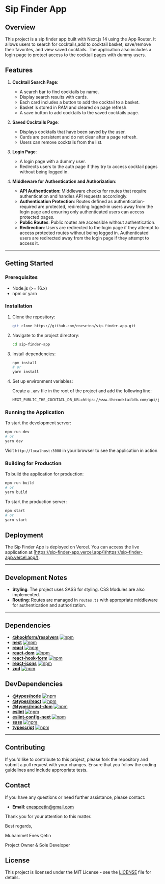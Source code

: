 # Sip Finder App

## Overview

This project is a sip finder app built with Next.js 14 using the App Router. It allows users to search for cocktails,add to cocktail basket, save/remove their favorites, and view saved cocktails. The application also includes a login page to protect access to the cocktail pages with dummy users.

## Features

1. **Cocktail Search Page**:
   - A search bar to find cocktails by name.
   - Display search results with cards.
   - Each card includes a button to add the cocktail to a basket.
   - Basket is stored in RAM and cleared on page refresh.
   - A save button to add cocktails to the saved cocktails page.

2. **Saved Cocktails Page**:
   - Displays cocktails that have been saved by the user.
   - Cards are persistent and do not clear after a page refresh.
   - Users can remove cocktails from the list.

3. **Login Page**:
   - A login page with a dummy user.
   - Redirects users to the auth page if they try to access cocktail pages without being logged in.

4. **Middleware for Authentication and Authorization**:
   - **API Authentication**: Middleware checks for routes that require authentication and handles API requests accordingly.
   - **Authentication Protection**: Routes defined as authentication-required are protected, redirecting logged-in users away from the login page and ensuring only authenticated users can access protected pages.
   - **Public Routes**: Public routes are accessible without authentication.
   - **Redirection**: Users are redirected to the login page if they attempt to access protected routes without being logged in. Authenticated users are redirected away from the login page if they attempt to access it.

---

## Getting Started

### Prerequisites

- Node.js (>= 16.x)
- npm or yarn

### Installation

1. Clone the repository:

    ```bash
    git clone https://github.com/enesctnn/sip-finder-app.git
    ```

2. Navigate to the project directory:

    ```bash
    cd sip-finder-app
    ```

3. Install dependencies:

    ```bash
    npm install
    # or
    yarn install
    ```

4. Set up environment variables:

    Create a `.env` file in the root of the project and add the following line:

    ```env
    NEXT_PUBLIC_THE_COCKTAIL_DB_URL=https://www.thecocktaildb.com/api/json/v1/1/
    ```

### Running the Application

To start the development server:

```bash
npm run dev
# or
yarn dev
```

Visit `http://localhost:3000` in your browser to see the application in action.

### Building for Production

To build the application for production:

```bash
npm run build
# or
yarn build
```

To start the production server:

```bash
npm start
# or
yarn start
```

## Deployment

The Sip Finder App is deployed on Vercel. You can access the live application at [https://sip-finder-app.vercel.app/](https://sip-finder-app.vercel.app/).

---

## Development Notes

- **Styling**: The project uses SASS for styling. CSS Modules are also implemented.
- **Routing**: Routes are managed in `routes.ts` with appropriate middleware for authentication and authorization.

---

## Dependencies

- **[@hookform/resolvers](https://www.npmjs.com/package/@hookform/resolvers)** [![npm](https://img.shields.io/npm/v/@hookform/resolvers)](https://www.npmjs.com/package/@hookform/resolvers)
- **[next](https://www.npmjs.com/package/next)** [![npm](https://img.shields.io/npm/v/next)](https://www.npmjs.com/package/next)
- **[react](https://www.npmjs.com/package/react)** [![npm](https://img.shields.io/npm/v/react)](https://www.npmjs.com/package/react)
- **[react-dom](https://www.npmjs.com/package/react-dom)** [![npm](https://img.shields.io/npm/v/react-dom)](https://www.npmjs.com/package/react-dom)
- **[react-hook-form](https://www.npmjs.com/package/react-hook-form)** [![npm](https://img.shields.io/npm/v/react-hook-form)](https://www.npmjs.com/package/react-hook-form)
- **[react-icons](https://www.npmjs.com/package/react-icons)** [![npm](https://img.shields.io/npm/v/react-icons)](https://www.npmjs.com/package/react-icons)
- **[zod](https://www.npmjs.com/package/zod)** [![npm](https://img.shields.io/npm/v/zod)](https://www.npmjs.com/package/zod)

## DevDependencies

- **[@types/node](https://www.npmjs.com/package/@types/node)** [![npm](https://img.shields.io/npm/v/@types/node)](https://www.npmjs.com/package/@types/node)
- **[@types/react](https://www.npmjs.com/package/@types/react)** [![npm](https://img.shields.io/npm/v/@types/react)](https://www.npmjs.com/package/@types/react)
- **[@types/react-dom](https://www.npmjs.com/package/@types/react-dom)** [![npm](https://img.shields.io/npm/v/@types/react-dom)](https://www.npmjs.com/package/@types/react-dom)
- **[eslint](https://www.npmjs.com/package/eslint)** [![npm](https://img.shields.io/npm/v/eslint)](https://www.npmjs.com/package/eslint)
- **[eslint-config-next](https://www.npmjs.com/package/eslint-config-next)** [![npm](https://img.shields.io/npm/v/eslint-config-next)](https://www.npmjs.com/package/eslint-config-next)
- **[sass](https://www.npmjs.com/package/sass)** [![npm](https://img.shields.io/npm/v/sass)](https://www.npmjs.com/package/sass)
- **[typescript](https://www.npmjs.com/package/typescript)** [![npm](https://img.shields.io/npm/v/typescript)](https://www.npmjs.com/package/typescript)

---

## Contributing

If you'd like to contribute to this project, please fork the repository and submit a pull request with your changes. Ensure that you follow the coding guidelines and include appropriate tests.

## Contact

If you have any questions or need further assistance, please contact:

- **Email**: enespcetin@gmail.com

Thank you for your attention to this matter.

Best regards,

Muhammet Enes Çetin

Project Owner & Sole Developer

## License

This project is licensed under the MIT License - see the [LICENSE](LICENSE) file for details.